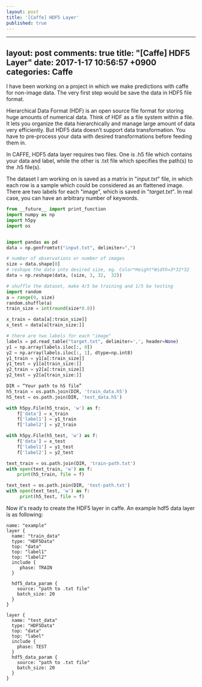 ```yaml
---
layout: post
title: '[Caffe] HDF5 Layer'
published: true
---
```

---
layout: post
comments: true
title:  "[Caffe] HDF5 Layer"
date:   2017-1-17 10:56:57 +0900
categories: Caffe
---

I have been working on a project in which we make predictions with caffe for non-image data. The very first step would be save the data in HDF5 file format.  
	
Hierarchical Data Format (HDF) is an open source file format for storing huge amounts of numerical data. Think of HDF as a file system within a file. It lets you organize the data hierarchically and manage large amount of data very efficiently. But HDF5 data doesn’t support data transformation. You have to pre-process your data with desired transformations before feeding them in.

In CAFFE, HDF5 data layer requires two files. One is .h5 file which contains your data and label, while the other is .txt file which specifies the path(s) to the .h5 file(s).

The dataset I am working on is saved as a matrix in  "_input.txt_" file, in which each row is a sample which could be considered as an flattened image. There are two labels for each "image", which is saved in "_target.txt_". In real case, you can have an arbitrary number of keywords.

```python
from __future__ import print_function
import numpy as np
import h5py
import os


import pandas as pd
data = np.genfromtxt("input.txt", delimiter=",")

# number of observations or number of images
size = data.shape[0]
# reshape the data into desired size, eg. Color*Height*Width=3*32*32
data = np.reshape(data, (size, 3, 32,  32))

# shuffle the dataset, make 4/5 be training and 1/5 be testing
import random
a = range(0, size)
random.shuffle(a)
train_size = int(round(size*0.8))

x_train = data[a[:train_size]]
x_test = data[a[train_size:]]

# there are two labels for each "image"
labels = pd.read_table("target.txt", delimiter=',', header=None)
y1 = np.array(labels.iloc[:, 0])
y2 = np.array(labels.iloc[:, 1], dtype=np.int8)
y1_train = y1[a[:train_size]]
y1_test = y1[a[train_size:]]
y2_train = y2[a[:train_size]]
y2_test = y2[a[train_size:]]

DIR = “Your path to h5 file”
h5_train = os.path.join(DIR, 'train_data.h5')
h5_test = os.path.join(DIR, 'test_data.h5')

with h5py.File(h5_train, 'w') as f:
    f['data'] = x_train
    f['label1'] = y1_train
    f['label2'] = y2_train

with h5py.File(h5_test, 'w') as f:
    f['data'] = x_test
    f['label1'] = y1_test
    f['label2'] = y2_test

text_train = os.path.join(DIR, 'train-path.txt')
with open(text_train, 'w') as f:
    print(h5_train, file = f)

text_test = os.path.join(DIR, 'test-path.txt')
with open(text_test, 'w') as f:
     print(h5_test, file = f)

```

Now it's ready to create the HDF5 layer in caffe. An example hdf5 data layer is as following:

```
name: "example"
layer {
  name: "train_data"
  type: "HDF5Data"
  top: "data"
  top: "label1"
  top: "label2"
  include {
     phase: TRAIN
  }
  
  hdf5_data_param {
    source: "path to .txt file"
    batch_size: 20
  }
}

layer {
  name: "test_data"
  type: "HDF5Data"
  top: "data"
  top: "label"
  include {
    phase: TEST
  }
  hdf5_data_param {
    source: "path to .txt file"  
    batch_size: 20
  }
}

```
